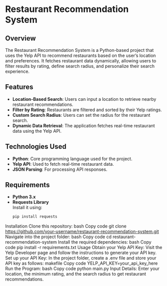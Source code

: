 # Restaurant Recommendation System

## Overview
The Restaurant Recommendation System is a Python-based project that uses the Yelp API to recommend restaurants based on the user’s location and preferences. It fetches restaurant data dynamically, allowing users to filter results by rating, define search radius, and personalize their search experience.

## Features
- **Location-Based Search**: Users can input a location to retrieve nearby restaurant recommendations.
- **Filter by Rating**: Restaurants are filtered and sorted by their Yelp ratings.
- **Custom Search Radius**: Users can set the radius for the restaurant search.
- **Dynamic Data Retrieval**: The application fetches real-time restaurant data using the Yelp API.
  
## Technologies Used
- **Python**: Core programming language used for the project.
- **Yelp API**: Used to fetch real-time restaurant data.
- **JSON Parsing**: For processing API responses.
  
## Requirements
- **Python 3.x**  
- **Requests Library**  
  Install it using:
  ```bash
  pip install requests

Installation
Clone this repository:
bash
Copy code
git clone https://github.com/your-username/restaurant-recommendation-system.git
Navigate into the project folder:
bash
Copy code
cd restaurant-recommendation-system
Install the required dependencies:
bash
Copy code
pip install -r requirements.txt
Usage
Obtain your Yelp API Key:
Visit the Yelp Developer page and follow the instructions to generate your API key.
Set up your API Key:
In the project folder, create a .env file and store your API key as follows:
makefile
Copy code
YELP_API_KEY=your_api_key_here
Run the Program:
bash
Copy code
python main.py
Input Details:
Enter your location, the minimum rating, and the search radius to get restaurant recommendations.








